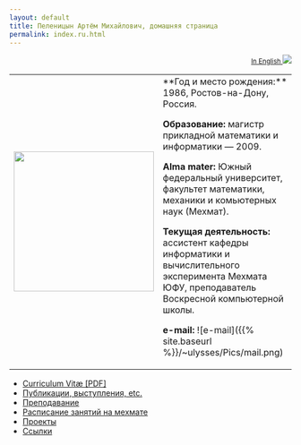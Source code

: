 ```yaml
---
layout: default
title: Пеленицын Артём Михайлович, домашняя страница
permalink: index.ru.html
---
```

<div align="right"><small><a href="{{ site.baseurl }}index.en.html">In English <img src="/~ulysses/Pics/en.png" /></a></small></div>
<table cellspacing="6px">
	<tr>
	<td width="25%">
		<img src="/~ulysses/Pics/Brazil-2014.jpg" height="250" valign border="0" />
	</td>
	<td valign="top">
**Год и место рождения:** 1986, Ростов-на-Дону, Россия.

**Образование:** магистр прикладной математики и информатики — 2009.

**Alma mater:** Южный федеральный университет, факультет математики, механики и комьютерных наук (Мехмат).

**Текущая деятельность:** ассистент кафедры информатики и вычислительного эксперимента Мехмата ЮФУ, преподаватель Воскресной компьютерной школы.

**e-mail:** ![e-mail]({{% site.baseurl %}}/~ulysses/Pics/mail.png)	
</td>
</table>
<ul>
	<!--li><a href="Edu/qual-projects-2011.pdf">Проекты квалификационных работ 2011</a></li-->
	<li><a href="/~ulysses/cv.pdf">Curriculum Vitæ [PDF]</a></li>
	<li><a href="/~ulysses/papers.html">Публикации, выступления, etc.</a></li>
	<li><a href="/~ulysses/teaching">Преподавание</a></li>
	<li><a href="/~ulysses/timetable.html">Расписание занятий на мехмате</a></li>
	<!--li><a href="timetable.html">Расписание</a></li-->
	<li><a href="/~ulysses/projects">Проекты</a></li>
	<li><a href="/~ulysses/links.html">Ссылки</a></li>
</ul>
